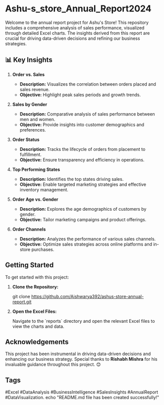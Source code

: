 # Ashu-s_store_Annual_Report2024
Welcome to the annual report project for Ashu's Store! This repository includes a comprehensive analysis of sales performance, visualized through detailed Excel charts. The insights derived from this report are crucial for driving data-driven decisions and refining our business strategies.

## 📊 Key Insights

1. **Order vs. Sales**
   - **Description:** Visualizes the correlation between orders placed and sales revenue.
   - **Objective:** Highlight peak sales periods and growth trends.

2. **Sales by Gender**
   - **Description:** Comparative analysis of sales performance between men and women.
   - **Objective:** Provide insights into customer demographics and preferences.

3. **Order Status**
   - **Description:** Tracks the lifecycle of orders from placement to fulfillment.
   - **Objective:** Ensure transparency and efficiency in operations.

4. **Top Performing States**
   - **Description:** Identifies the top states driving sales.
   - **Objective:** Enable targeted marketing strategies and effective inventory management.

5. **Order Age vs. Gender**
   - **Description:** Explores the age demographics of customers by gender.
   - **Objective:** Tailor marketing campaigns and product offerings.

6. **Order Channels**
   - **Description:** Analyzes the performance of various sales channels.
   - **Objective:** Optimize sales strategies across online platforms and in-store purchases.

## Getting Started

To get started with this project:

1. **Clone the Repository:**

   git clone https://github.com/Aishwarya392/ashus-store-annual-report.git
   
2. **Open the Excel Files:**

   Navigate to the \`reports\` directory and open the relevant Excel files to view the charts and data.

## Acknowledgements

This project has been instrumental in driving data-driven decisions and enhancing our business strategy. Special thanks to **Rishabh Mishra** for his invaluable guidance throughout this project. 😊

## Tags
#Excel #DataAnalysis #BusinessIntelligence #SalesInsights #AnnualReport #DataVisualization.
echo "README.md file has been created successfully!"
